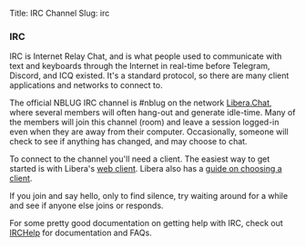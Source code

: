 Title: IRC Channel
Slug: irc

### IRC

IRC is Internet Relay Chat,
and is what people used to communicate with text and keyboards through the Internet in real-time before Telegram, Discord, and ICQ existed.
It's a standard protocol, so there are many client applications and networks to connect to.

The official NBLUG IRC channel is #nblug on the network [Libera.Chat](https://libera.chat/),
where several members will often hang-out and generate idle-time.
Many of the members will join this channel (room) and leave a session logged-in even when they are away from their computer.
Occasionally, someone will check to see if anything has changed, and may choose to chat.

To connect to the channel you'll need a client.
The easiest way to get started is with Libera's [web client](https://web.libera.chat/).
Libera also has a [guide on choosing a client](https://libera.chat/guides/clients).

If you join and say hello, only to find silence,
try waiting around for a while and see if anyone else joins or responds.

For some pretty good documentation on getting help with IRC, check out [IRCHelp](https://www.irchelp.org/) for documentation and FAQs.
